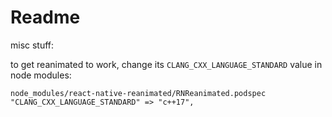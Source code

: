 # Readme

misc stuff:

to get reanimated to work, change its `CLANG_CXX_LANGUAGE_STANDARD` value in node modules:

`node_modules/react-native-reanimated/RNReanimated.podspec`
`"CLANG_CXX_LANGUAGE_STANDARD" => "c++17",`
